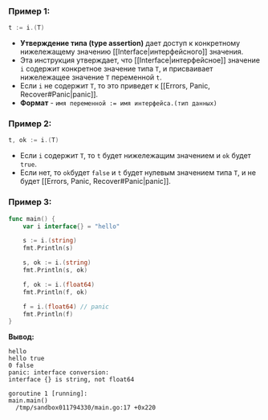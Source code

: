 ### Пример 1:

```go
t := i.(T)
```
- **Утверждение типа (type assertion)** дает доступ к конкретному нижележащему значению [[Interface|интерфейсного]] значения.
- Эта инструкция утверждает, что [[Interface|интерфейсное]] значение `i` содержит конкретное значение типа `T`, и присваивает нижележащее значение `T` переменной `t`.
- Если `i` не содержит `T`, то это приведет к [[Errors, Panic, Recover#Panic|panic]].
- **Формат** - `имя переменной := имя интерфейса.(тип данных)`

### Пример 2:

```go
t, ok := i.(T)
```
- Если `i` содержит `T`, то `t` будет нижележащим значением и `ok` будет `true`.
- Если нет, то `ok`будет `false` и `t` будет нулевым значением типа `T`, и не будет [[Errors, Panic, Recover#Panic|panic]].

### Пример 3:

```go
func main() {
	var i interface{} = "hello"

	s := i.(string)
	fmt.Println(s)

	s, ok := i.(string)
	fmt.Println(s, ok)

	f, ok := i.(float64)
	fmt.Println(f, ok)

	f = i.(float64) // panic
	fmt.Println(f)
}
```
**Вывод:**
```
hello
hello true
0 false
panic: interface conversion: 
interface {} is string, not float64

goroutine 1 [running]:
main.main()
  /tmp/sandbox011794330/main.go:17 +0x220
```



